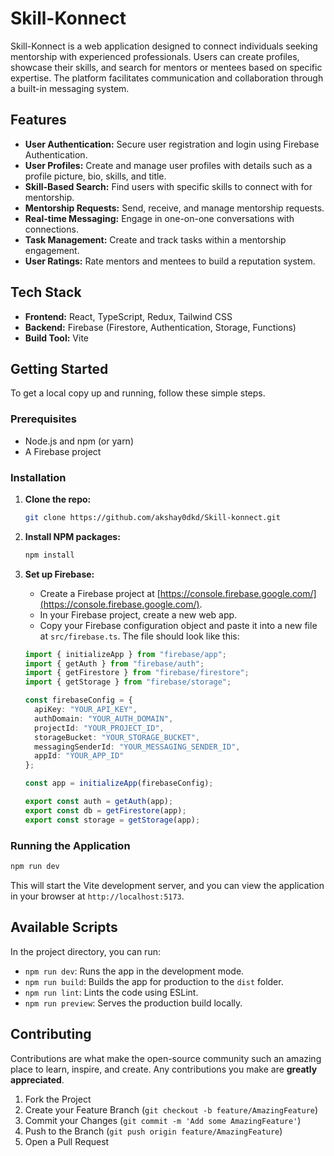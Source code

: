 # Skill-Konnect

Skill-Konnect is a web application designed to connect individuals seeking mentorship with experienced professionals. Users can create profiles, showcase their skills, and search for mentors or mentees based on specific expertise. The platform facilitates communication and collaboration through a built-in messaging system.

## Features

*   **User Authentication:** Secure user registration and login using Firebase Authentication.
*   **User Profiles:** Create and manage user profiles with details such as a profile picture, bio, skills, and title.
*   **Skill-Based Search:** Find users with specific skills to connect with for mentorship.
*   **Mentorship Requests:** Send, receive, and manage mentorship requests.
*   **Real-time Messaging:** Engage in one-on-one conversations with connections.
*   **Task Management:** Create and track tasks within a mentorship engagement.
*   **User Ratings:** Rate mentors and mentees to build a reputation system.

## Tech Stack

*   **Frontend:** React, TypeScript, Redux, Tailwind CSS
*   **Backend:** Firebase (Firestore, Authentication, Storage, Functions)
*   **Build Tool:** Vite

## Getting Started

To get a local copy up and running, follow these simple steps.

### Prerequisites

*   Node.js and npm (or yarn)
*   A Firebase project

### Installation

1.  **Clone the repo:**
    ```sh
    git clone https://github.com/akshay0dkd/Skill-konnect.git
    ```
2.  **Install NPM packages:**
    ```sh
    npm install
    ```
3.  **Set up Firebase:**
    *   Create a Firebase project at [https://console.firebase.google.com/](https://console.firebase.google.com/).
    *   In your Firebase project, create a new web app.
    *   Copy your Firebase configuration object and paste it into a new file at `src/firebase.ts`. The file should look like this:

    ```typescript
    import { initializeApp } from "firebase/app";
    import { getAuth } from "firebase/auth";
    import { getFirestore } from "firebase/firestore";
    import { getStorage } from "firebase/storage";

    const firebaseConfig = {
      apiKey: "YOUR_API_KEY",
      authDomain: "YOUR_AUTH_DOMAIN",
      projectId: "YOUR_PROJECT_ID",
      storageBucket: "YOUR_STORAGE_BUCKET",
      messagingSenderId: "YOUR_MESSAGING_SENDER_ID",
      appId: "YOUR_APP_ID"
    };

    const app = initializeApp(firebaseConfig);

    export const auth = getAuth(app);
    export const db = getFirestore(app);
    export const storage = getStorage(app);
    ```

### Running the Application

```sh
npm run dev
```

This will start the Vite development server, and you can view the application in your browser at `http://localhost:5173`.

## Available Scripts

In the project directory, you can run:

*   `npm run dev`: Runs the app in the development mode.
*   `npm run build`: Builds the app for production to the `dist` folder.
*   `npm run lint`: Lints the code using ESLint.
*   `npm run preview`: Serves the production build locally.

## Contributing

Contributions are what make the open-source community such an amazing place to learn, inspire, and create. Any contributions you make are **greatly appreciated**.

1.  Fork the Project
2.  Create your Feature Branch (`git checkout -b feature/AmazingFeature`)
3.  Commit your Changes (`git commit -m 'Add some AmazingFeature'`)
4.  Push to the Branch (`git push origin feature/AmazingFeature`)
5.  Open a Pull Request
